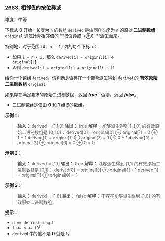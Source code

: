 ### [2683\. 相邻值的按位异或](https://leetcode.cn/problems/neighboring-bitwise-xor/)

难度：中等

下标从 **0** 开始、长度为 `n` 的数组 `derived` 是由同样长度为 `n` 的原始 **二进制数组** `original` 通过计算相邻值的 **按位异或（&oplus;）**派生而来。

特别地，对于范围 `[0, n - 1]` 内的每个下标 `i`：

- 如果 `i = n - 1`，那么 <code>derived[i] = original[i] &oplus; original[0]</code>
- 否则 <code>derived[i] = original[i] &oplus; original[i + 1]</code>

给你一个数组 `derived`，请判断是否存在一个能够派生得到 `derived` 的 **有效原始二进制数组** `original`。

如果存在满足要求的原始二进制数组，返回 _**true**_；否则，返回 _**false**_。

- 二进制数组是仅由 **0** 和 **1** 组成的数组。

**示例 1：**

> **输入：** derived = [1,1,0]
> **输出：** true
> **解释：** 能够派生得到 [1,1,0] 的有效原始二进制数组是 [0,1,0]：
> derived[0] = original[0] &oplus; original[1] = 0 &oplus; 1 = 1
> derived[1] = original[1] &oplus; original[2] = 1 &oplus; 0 = 1
> derived[2] = original[2] &oplus; original[0] = 0 &oplus; 0 = 0

**示例 2：**

> **输入：** derived = [1,1]
> **输出：** true
> **解释：** 能够派生得到 [1,1] 的有效原始二进制数组是 [0,1]：
> derived[0] = original[0] &oplus; original[1] = 1
> derived[1] = original[1] &oplus; original[0] = 1

**示例 3：**

> **输入：** derived = [1,0]
> **输出：** false
> **解释：** 不存在能够派生得到 [1,0] 的有效原始二进制数组。

**提示：**

- `n == derived.length`
- <code>1 <= n <= 10<sup>5</sup></code>
- `derived` 中的值不是 **0** 就是 **1**。
